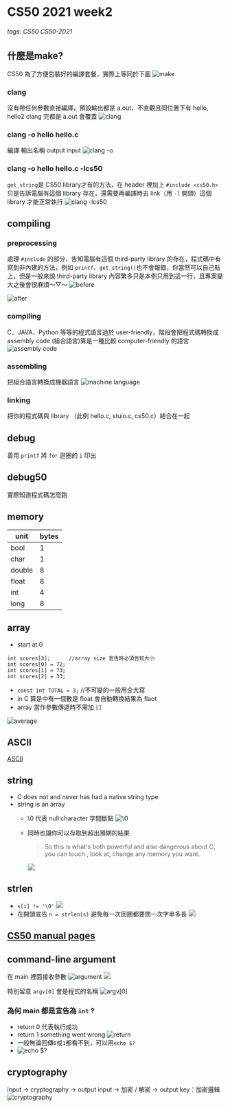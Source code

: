 # CS50 2021 week2

###### tags: CS50 CS50-2021

## 什麼是make?
CS50 為了方便包裝好的編譯套餐，實際上等同於下圖
![make](https://i.imgur.com/0BqU24W.png)

### clang

沒有帶任何參數直接編譯，預設輸出都是 a.out，不直觀且同位置下有 hello, hello2 clang 完都是 a.out 會覆蓋
![clang](https://i.imgur.com/CKPYpoP.png)


### clang -o hello hello.c
編譯 輸出名稱 output input
![clang -o](https://i.imgur.com/Isy6J3H.png)

### clang -o hello hello.c -lcs50
`get_string`是 CS50 library才有的方法，在 header 裡加上 `#include <cs50.h>` 只是告訴電腦有這個 library 存在，還需要再編譯時去 link（用 `-l` 開頭）這個 library 才能正常執行
![clang -lcs50](https://i.imgur.com/9Fbwf17.png)

## compiling

### preprocessing
處理 `#include` 的部分，告知電腦有這個 third-party library 的存在，程式碼中有寫到非內建的方法，例如 `printf`、`get_string()`也不會報錯，你當然可以自己貼上，但是一般來說 third-party library 內容繁多只是本例只用到這一行，且專案變大之後會很麻煩～▽～
![before](https://i.imgur.com/1fdBVeh.png)

![after](https://i.imgur.com/kXo5tTF.png)


### compiling
C、JAVA、Python 等等的程式語言過於 user-friendly，階段會把程式碼轉換成 assembly code (組合語言)算是一種比較 computer-friendly 的語言
![assembly code](https://i.imgur.com/VcopG6h.png)


### assembling
把組合語言轉換成機器語言
![machine language](https://i.imgur.com/77GGisp.png)

### linking
把你的程式碼與 library （此例 hello.c, stuio.c, cs50.c）結合在一起

## debug
善用 `printf` 將 `for` 迴圈的 `i` 印出

## debug50
實際知道程式碼怎麼跑

## memory


| unit  | bytes |
| ----- | ----- | 
| bool  | 1     | 
|char   | 1     |
|double | 8     |
|float  | 8     |
|int    | 4     |
|long   | 8     |

## array

* start at 0

```
int scores[3];      //array size 宣告時必須告知大小
int scores[0] = 72;
int scores[1] = 73;
int scores[2] = 33;
```

* `const int TOTAL = 3;` //不可變的一般用全大寫
* in C 算是中有一個數是 float 會自動轉換結果為 flaot
* array 當作參數傳遞時不需加 `[]`

![average](https://i.imgur.com/ggnV5yQ.png)

## ASCII
[ASCII](https://www.asciichart.com/)

## string
* C does not and never has had a native string type
* string is an array
    * \0 代表 null character 字間斷點
        ![\0](https://i.imgur.com/Q52VDAe.png)
        
    * 同時也讓你可以存取到超出預期的結果
        > So this is what's both powerful and also dangerous about C, you can touch , look at, change any memory you want.
    
        ![](https://i.imgur.com/pcLB4bu.png)

## strlen

* `s[i] != '\0'`
    ![](https://i.imgur.com/7LnFELI.png)
* 在開頭宣告 `n = strlen(s)` 避免每一次回圈都要問一次字串多長
    ![](https://i.imgur.com/Tbqt6f7.png)

## [CS50 manual pages](https://manual.cs50.io/)

## command-line argument
在 main 裡面接收參數
![argument](https://i.imgur.com/Es90TYA.png)
![](https://i.imgur.com/ayNXrIK.png)

特別留意 `argv[0]` 會是程式的名稱
![argv[0]](https://i.imgur.com/24kRFFc.png)

### 為何 main 都是宣告為 `int` ?
* return 0 代表執行成功
* return 1 something went wrong
![return](https://i.imgur.com/il9TfrV.png)
* 一般無論回傳`0`或`1`都看不到，可以用`echo $?`
* ![echo $?](https://i.imgur.com/4RDSL3j.png)

## cryptography
input -> cryptography -> output
input ->   加密 / 解密   -> output
key：加密邏輯
![cryptography](https://i.imgur.com/YtgVtI7.png)
